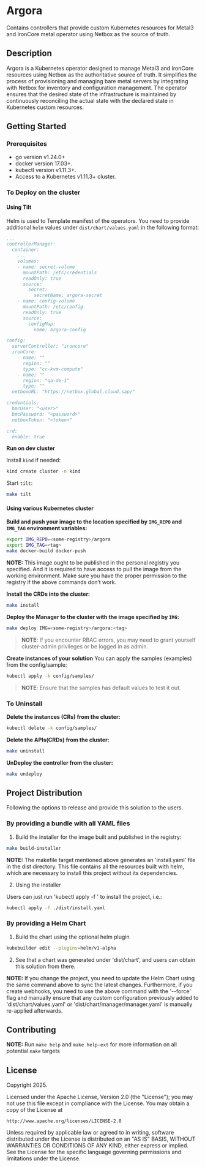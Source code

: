 <!--
SPDX-FileCopyrightText: 2025 SAP SE

SPDX-License-Identifier: Apache-2.0
-->

# Argora
Contains controllers that provide custom Kubernetes resources for Metal3 and IronCore metal operator using Netbox as the source of truth.

## Description

Argora is a Kubernetes operator designed to manage Metal3 and IronCore resources using Netbox as the authoritative source of truth. It simplifies the process of provisioning and managing bare metal servers by integrating with Netbox for inventory and configuration management. The operator ensures that the desired state of the infrastructure is maintained by continuously reconciling the actual state with the declared state in Kubernetes custom resources.

## Getting Started

### Prerequisites
- go version v1.24.0+
- docker version 17.03+.
- kubectl version v1.11.3+.
- Access to a Kubernetes v1.11.3+ cluster.

### To Deploy on the cluster

#### Using Tilt

Helm is used to Template manifest of the operators. You need to provide additional `helm` values under `dist/chart/values.yaml` in the following format:

```yaml
...
controllerManager:
  container:
    ...
    volumes:
    - name: secret-volume
      mountPath: /etc/credentials
      readOnly: true
      source:
        secret:
          secretName: argora-secret
    - name: config-volume
      mountPath: /etc/config
      readOnly: true
      source:
        configMap:
          name: argora-config

config:
  serverController: "ironcore"
  ironCore:
    - name: ""
      region: ""
      type: "cc-kvm-compute"
    - name: ""
      region: "qa-de-1"
      type: ""
  netboxURL: "https://netbox.global.cloud.sap/"

credentials:
  bmcUser: "<user>"
  bmcPassword: "<password>"
  netboxToken: "<token>"

crd:
  enable: true
```

**Run on dev cluster**

Install `kind` if needed:

```bash
kind create cluster -n kind
```

Start `tilt`:

```bash
make tilt
```

#### Using various Kubernetes cluster

**Build and push your image to the location specified by `IMG_REPO` and `IMG_TAG` environment variables:**

```sh
export IMG_REPO=<some-registry>/argora
export IMG_TAG=<tag>
make docker-build docker-push
```

**NOTE:** This image ought to be published in the personal registry you specified.
And it is required to have access to pull the image from the working environment.
Make sure you have the proper permission to the registry if the above commands don’t work.

**Install the CRDs into the cluster:**

```sh
make install
```

**Deploy the Manager to the cluster with the image specified by `IMG`:**

```sh
make deploy IMG=<some-registry>/argora:<tag>
```

> **NOTE**: If you encounter RBAC errors, you may need to grant yourself cluster-admin
privileges or be logged in as admin.

**Create instances of your solution**
You can apply the samples (examples) from the config/sample:

```sh
kubectl apply -k config/samples/
```

>**NOTE**: Ensure that the samples has default values to test it out.

### To Uninstall
**Delete the instances (CRs) from the cluster:**

```sh
kubectl delete -k config/samples/
```

**Delete the APIs(CRDs) from the cluster:**

```sh
make uninstall
```

**UnDeploy the controller from the cluster:**

```sh
make undeploy
```

## Project Distribution

Following the options to release and provide this solution to the users.

### By providing a bundle with all YAML files

1. Build the installer for the image built and published in the registry:

```sh
make build-installer
```

**NOTE:** The makefile target mentioned above generates an 'install.yaml'
file in the dist directory. This file contains all the resources built
with helm, which are necessary to install this project without its
dependencies.

2. Using the installer

Users can just run 'kubectl apply -f <URL for YAML BUNDLE>' to install
the project, i.e.:

```sh
kubectl apply -f ./dist/install.yaml
```

### By providing a Helm Chart

1. Build the chart using the optional helm plugin

```sh
kubebuilder edit --plugins=helm/v1-alpha
```

2. See that a chart was generated under 'dist/chart', and users
can obtain this solution from there.

**NOTE:** If you change the project, you need to update the Helm Chart
using the same command above to sync the latest changes. Furthermore,
if you create webhooks, you need to use the above command with
the '--force' flag and manually ensure that any custom configuration
previously added to 'dist/chart/values.yaml' or 'dist/chart/manager/manager.yaml'
is manually re-applied afterwards.

## Contributing

**NOTE:** Run `make help` and `make help-ext` for more information on all potential `make` targets

## License

Copyright 2025.

Licensed under the Apache License, Version 2.0 (the "License");
you may not use this file except in compliance with the License.
You may obtain a copy of the License at

    http://www.apache.org/licenses/LICENSE-2.0

Unless required by applicable law or agreed to in writing, software
distributed under the License is distributed on an "AS IS" BASIS,
WITHOUT WARRANTIES OR CONDITIONS OF ANY KIND, either express or implied.
See the License for the specific language governing permissions and
limitations under the License.

